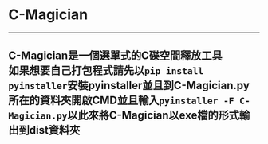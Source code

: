 # C-Magician
---------------------------------------------------------------------------------------------  
C-Magician是一個選單式的C碟空間釋放工具  
如果想要自己打包程式請先以```pip install pyinstaller```安裝pyinstaller並且到C-Magician.py所在的資料夾開啟CMD並且輸入```pyinstaller -F C-Magician.py```以此來將C-Magician以exe檔的形式輸出到dist資料夾
---------------------------------------------------------------------------------------------  